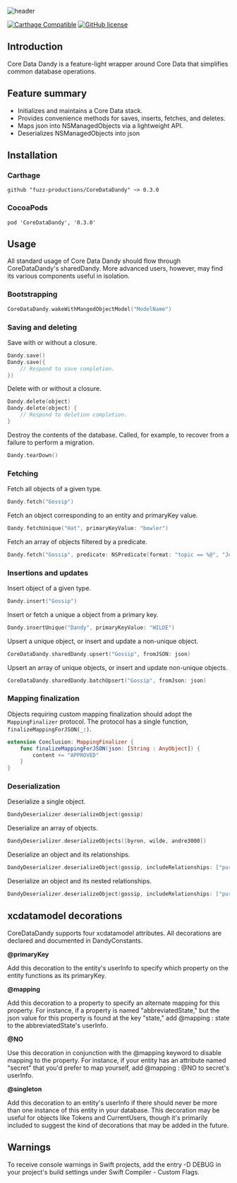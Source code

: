 ![header](header.png)

[![Carthage Compatible](https://img.shields.io/badge/Carthage-compatible-4BC51D.svg?style=flat)](https://github.com/fuzz-productions/CoreDataDandy)
[![GitHub license](https://img.shields.io/badge/license-MIT-lightgrey.svg)](https://github.com/fuzz-productions/CoreDataDandy/blob/master/LICENSE) 

## Introduction
Core Data Dandy is a feature-light wrapper around Core Data that simplifies common database operations.

## Feature summary

* Initializes and maintains a Core Data stack.
* Provides convenience methods for saves, inserts, fetches, and deletes.
* Maps json into NSManagedObjects via a lightweight API.
* Deserializes NSManagedObjects into json

## Installation

### Carthage


```ogdl
github "fuzz-productions/CoreDataDandy" ~> 0.3.0
```

### CocoaPods

```ogdl
pod 'CoreDataDandy', '0.3.0'
```

## Usage

All standard usage of Core Data Dandy should flow through CoreDataDandy's sharedDandy. More advanced users, however, may find its various components useful in isolation.

### Bootstrapping 
```swift
CoreDataDandy.wakeWithMangedObjectModel("ModelName")
```

### Saving and deleting

Save with or without a closure.

```swift
Dandy.save()
Dandy.save({
	// Respond to save completion.
})
```

Delete with or without a closure.

```swift
Dandy.delete(object)
Dandy.delete(object) {
	// Respond to deletion completion.
}
```

Destroy the contents of the database. Called, for example, to recover from a failure to perform a migration.

```swift
Dandy.tearDown()
```

### Fetching

Fetch all objects of a given type.

```swift
Dandy.fetch("Gossip")
```

Fetch an object corresponding to an entity and primaryKey value.

```swift
Dandy.fetchUnique("Hat", primaryKeyValue: "bowler")
```

Fetch an array of objects filtered by a predicate.

```swift
Dandy.fetch("Gossip", predicate: NSPredicate(format: "topic == %@", "John Keats"))
```

### Insertions and updates

Insert object of a given type.

```swift
Dandy.insert("Gossip")
```

Insert or fetch a unique a object from a primary key.

```swift
Dandy.insertUnique("Dandy", primaryKeyValue: "WILDE")
```

Upsert a unique object, or insert and update a non-unique object.

```swift
CoreDataDandy.sharedDandy.upsert("Gossip", fromJSON: json)
```

Upsert an array of unique objects, or insert and update non-unique objects.

```swift
CoreDataDandy.sharedDandy.batchUpsert("Gossip", fromJson: json)
```

### Mapping finalization

Objects requiring custom mapping finalization should adopt the `MappingFinalizer` protocol. The protocol has a single function, `finalizeMappingForJSON(_:)`.

```swift
extension Conclusion: MappingFinalizer {
	func finalizeMappingForJSON(json: [String : AnyObject]) {
		content += "APPROVED"
	}
}
```

### Deserialization

Deserialize a single object.

```swift
DandyDeserializer.deserializeObject(gossip)
```

Deserialize an array of objects.

```swift
DandyDeserializer.deserializeObjects([byron, wilde, andre3000])
```

Deserialize an object and its relationships.

```swift
DandyDeserializer.deserializeObject(gossip, includeRelationships: ["purveyor"])
```

Deserialize an object and its nested relationships.

```swift
DandyDeserializer.deserializeObject(gossip, includeRelationships: ["purveyor.hats.material, purveyor.predecessor"])
```

## xcdatamodel decorations

CoreDataDandy supports four xcdatamodel attributes. All decorations are declared and documented in DandyConstants.

**@primaryKey**

Add this decoration to the entity's userInfo to specify which property on the entity functions as its primaryKey.

**@mapping**

Add this decoration to a property to specify an alternate mapping for this property. For instance, if a property is named "abbreviatedState," but the json value for this property is found at the key "state," add @mapping : state to the abbreviatedState's userInfo.

**@NO**

Use this decoration in conjunction with the @mapping keyword to disable mapping to the property. For instance, if your entity has an attribute named "secret" that you'd prefer to map yourself, add @mapping : @NO to secret's userInfo.

**@singleton**

Add this decoration to an entity's userInfo if there should never be more than one instance of this entity in your database. This decoration may be useful for objects like Tokens and CurrentUsers, though it's primarily included to suggest the kind of decorations that may be added in the future.

## Warnings

To receive console warnings in Swift projects, add the entry -D DEBUG in your project's build settings under Swift Compiler - Custom Flags.

